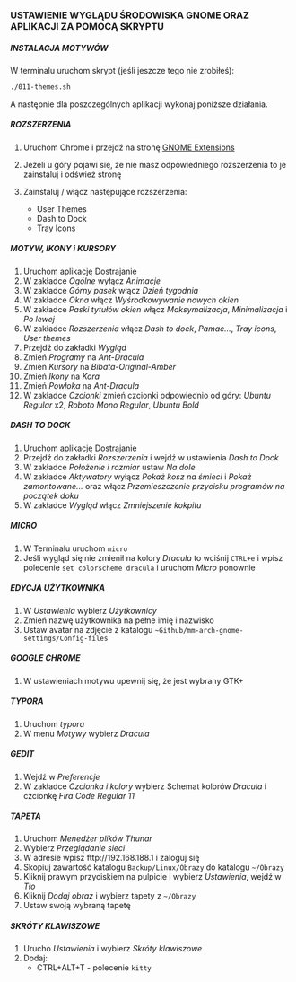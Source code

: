 ### USTAWIENIE WYGLĄDU ŚRODOWISKA GNOME ORAZ APLIKACJI ZA POMOCĄ SKRYPTU

##### INSTALACJA MOTYWÓW

W terminalu uruchom skrypt (jeśli jeszcze tego nie zrobiłeś):

```sh
./011-themes.sh
```

A następnie dla poszczególnych aplikacji wykonaj poniższe działania.

##### ROZSZERZENIA


1. Uruchom Chrome i przejdź na stronę [GNOME Extensions](https://extensions.gnome.org/)
2. Jeżeli u góry pojawi się, że nie masz odpowiedniego rozszerzenia to je zainstaluj i odśwież stronę
3. Zainstaluj / włącz następujące rozszerzenia:

   - User Themes
   - Dash to Dock
   - Tray Icons

##### MOTYW, IKONY i KURSORY


1. Uruchom aplikację Dostrajanie
2. W zakładce *Ogólne* wyłącz *Animacje*
3. W zakładce *Górny pasek* włącz *Dzień tygodnia*
4. W zakładce *Okna* włącz *Wyśrodkowywanie nowych okien*
5. W zakładce *Paski tytułów okien* włącz *Maksymalizacja*, *Minimalizacja* i *Po lewej*
6. W zakładce *Rozszerzenia* włącz *Dash to dock*, *Pamac...*, *Tray icons*, *User themes*
7. Przejdź do zakładki *Wygląd*
8. Zmień *Programy* na *Ant-Dracula*
9. Zmień *Kursory* na *Bibata-Original-Amber*
10. Zmień *Ikony* na *Kora*
11. Zmień *Powłoka* na *Ant-Dracula*
12. W zakładce *Czcionki* zmień czcionki odpowiednio od góry: *Ubuntu Regular* x2, *Roboto Mono Regular*, *Ubuntu Bold*

##### DASH TO DOCK

1. Uruchom aplikację Dostrajanie
2. Przejdź do zakładki *Rozszerzenia* i wejdź w ustawienia *Dash to Dock*
3. W zakładce *Położenie i rozmiar* ustaw *Na dole* 
4. W zakładce *Aktywatory* wyłącz *Pokaż kosz na śmieci* i *Pokaż zamontowane...* oraz włącz *Przemieszczenie przycisku programów na początek doku*
5. W zakładce *Wygląd* włącz *Zmniejszenie kokpitu* 

##### MICRO

1. W Terminalu uruchom `micro` 
2. Jeśli wygląd się nie zmienił na kolory *Dracula* to wciśnij `CTRL+e` i wpisz polecenie `set colorscheme dracula` i uruchom *Micro* ponownie

##### EDYCJA UŻYTKOWNIKA

1. W *Ustawienia* wybierz *Użytkownicy* 
2. Zmień nazwę użytkownika na pełne imię i nazwisko
3. Ustaw avatar na zdjęcie z katalogu `~Github/mm-arch-gnome-settings/Config-files`

#####  GOOGLE CHROME

1. W ustawieniach motywu upewnij się, że jest wybrany GTK+

##### TYPORA

1. Uruchom *typora* 
2. W menu *Motywy* wybierz *Dracula*

##### GEDIT

1. Wejdź w *Preferencje*
2. W zakładce *Czcionka i kolory* wybierz Schemat kolorów *Dracula* i czcionkę *Fira Code Regular 11*

##### TAPETA

1. Uruchom *Menedżer plików Thunar*
2. Wybierz *Przeglądanie sieci*
3. W adresie wpisz fttp://192.168.188.1 i zaloguj się
4. Skopiuj zawartość katalogu `Backup/Linux/Obrazy` do katalogu `~/Obrazy`
5. Kliknij prawym przyciskiem na pulpicie i wybierz *Ustawienia*, wejdź w *Tło*
6. Kliknij *Dodaj obraz* i wybierz tapety z `~/Obrazy`
7. Ustaw swoją wybraną tapetę

##### SKRÓTY KLAWISZOWE

1. Urucho *Ustawienia* i wybierz *Skróty klawiszowe*
2. Dodaj:
   - CTRL+ALT+T - polecenie `kitty`



